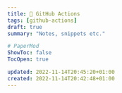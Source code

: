 ```yaml
---
title: 🎸 GitHub Actions
tags: [github-actions]
draft: true
summary: "Notes, snippets etc."

# PaperMod
ShowToc: false
TocOpen: true

updated: 2022-11-14T20:45:20+01:00
created: 2022-11-14T20:42:48+01:00
---
```

